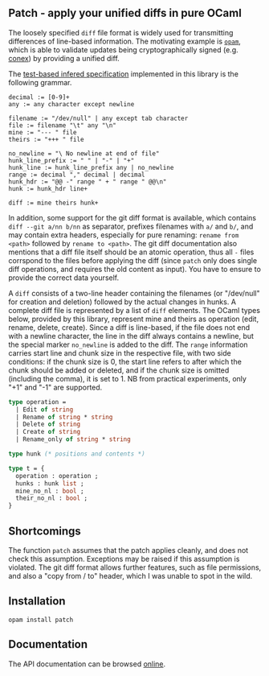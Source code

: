 ## Patch - apply your unified diffs in pure OCaml

The loosely specified `diff` file format is widely used for transmitting
differences of line-based information. The motivating example is
[`opam`](https://opam.ocaml.org), which is able to validate updates being
cryptographically signed (e.g. [conex](https://github.com/hannesm/conex)) by
providing a unified diff.

The [test-based infered specification](https://www.artima.com/weblogs/viewpost.jsp?thread=164293)
implemented in this library is the following grammar.

```
decimal := [0-9]+
any := any character except newline

filename := "/dev/null" | any except tab character
file := filename "\t" any "\n"
mine := "--- " file
theirs := "+++ " file

no_newline = "\ No newline at end of file"
hunk_line_prefix := " " | "-" | "+"
hunk_line := hunk_line_prefix any | no_newline
range := decimal "," decimal | decimal
hunk_hdr := "@@ -" range " + " range " @@\n"
hunk := hunk_hdr line+

diff := mine theirs hunk+
```

In addition, some support for the git diff format is available, which contains
`diff --git a/nn b/nn` as separator, prefixes filenames with `a/` and `b/`, and
may contain extra headers, especially for pure renaming: `rename from <path>`
followed by `rename to <path>`. The git diff documentation also mentions that a
diff file itself should be an atomic operation, thus all `-` files corrspond to
the files before applying the diff (since `patch` only does single diff
operations, and requires the old content as input). You have to ensure to
provide the correct data yourself.

A `diff` consists of a two-line header containing the filenames (or "/dev/null"
for creation and deletion) followed by the actual changes in hunks. A complete
diff file is represented by a list of `diff` elements. The OCaml types below,
provided by this library, represent mine and theirs as operation (edit, rename,
delete, create). Since a diff is line-based, if the file does not end with a
newline character, the line in the diff always contains a newline, but the
special marker `no_newline` is added to the diff. The `range` information
carries start line and chunk size in the respective file, with two side
conditions: if the chunk size is 0, the start line refers to after which the
chunk should be added or deleted, and if the chunk size is omitted (including
the comma), it is set to 1. NB from practical experiments, only "+1" and "-1"
are supported.

```OCaml
type operation =
  | Edit of string
  | Rename of string * string
  | Delete of string
  | Create of string
  | Rename_only of string * string

type hunk (* positions and contents *)

type t = {
  operation : operation ;
  hunks : hunk list ;
  mine_no_nl : bool ;
  their_no_nl : bool ;
}
```

## Shortcomings

The function `patch` assumes that the patch applies cleanly, and does not
check this assumption. Exceptions may be raised if this assumption is violated.
The git diff format allows further features, such as file permissions, and also
a "copy from / to" header, which I was unable to spot in the wild.

## Installation

`opam install patch`

## Documentation

The API documentation can be browsed [online](https://hannesm.github.io/patch/).
